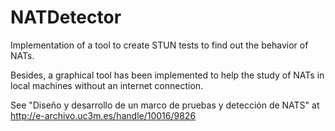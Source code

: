 # NATDetector

Implementation of a tool to create STUN tests to find out the behavior of NATs. 

Besides, a graphical tool has been implemented to help the study of NATs in local machines without an internet connection.

See "Diseño y desarrollo de un marco de pruebas y detección de NATS" at http://e-archivo.uc3m.es/handle/10016/9826
